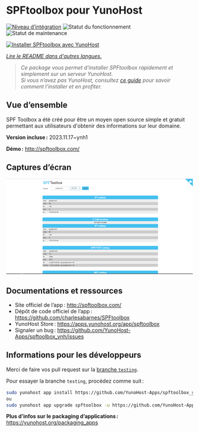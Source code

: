 <!--
Nota bene : ce README est automatiquement généré par <https://github.com/YunoHost/apps/tree/master/tools/readme_generator>
Il NE doit PAS être modifié à la main.
-->

# SPFtoolbox pour YunoHost

[![Niveau d’intégration](https://apps.yunohost.org/badge/integration/spftoolbox)](https://ci-apps.yunohost.org/ci/apps/spftoolbox/)
![Statut du fonctionnement](https://apps.yunohost.org/badge/state/spftoolbox)
![Statut de maintenance](https://apps.yunohost.org/badge/maintained/spftoolbox)

[![Installer SPFtoolbox avec YunoHost](https://install-app.yunohost.org/install-with-yunohost.svg)](https://install-app.yunohost.org/?app=spftoolbox)

*[Lire le README dans d'autres langues.](./ALL_README.md)*

> *Ce package vous permet d’installer SPFtoolbox rapidement et simplement sur un serveur YunoHost.*  
> *Si vous n’avez pas YunoHost, consultez [ce guide](https://yunohost.org/install) pour savoir comment l’installer et en profiter.*

## Vue d’ensemble

SPF Toolbox a été créé pour être un moyen open source simple et gratuit permettant aux utilisateurs d'obtenir des informations sur leur domaine.

**Version incluse :** 2023.11.17~ynh1

**Démo :** <http://spftoolbox.com/>

## Captures d’écran

![Capture d’écran de SPFtoolbox](./doc/screenshots/687474703a2f2f692e696d6775722e636f6d2f4143785a5074512e706e67.png)

## Documentations et ressources

- Site officiel de l’app : <http://spftoolbox.com/>
- Dépôt de code officiel de l’app : <https://github.com/charlesabarnes/SPFtoolbox>
- YunoHost Store : <https://apps.yunohost.org/app/spftoolbox>
- Signaler un bug : <https://github.com/YunoHost-Apps/spftoolbox_ynh/issues>

## Informations pour les développeurs

Merci de faire vos pull request sur la [branche `testing`](https://github.com/YunoHost-Apps/spftoolbox_ynh/tree/testing).

Pour essayer la branche `testing`, procédez comme suit :

```bash
sudo yunohost app install https://github.com/YunoHost-Apps/spftoolbox_ynh/tree/testing --debug
ou
sudo yunohost app upgrade spftoolbox -u https://github.com/YunoHost-Apps/spftoolbox_ynh/tree/testing --debug
```

**Plus d’infos sur le packaging d’applications :** <https://yunohost.org/packaging_apps>
